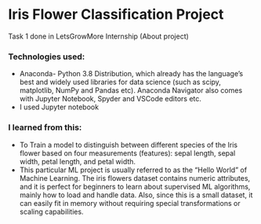 # Iris Flower Classification Project
Task 1 done in LetsGrowMore Internship
(About project)
### Technologies used:
- Anaconda- Python 3.8 Distribution, which already has the language’s best and widely used libraries for data science (such as scipy, matplotlib, NumPy and Pandas etc). Anaconda Navigator also comes with Jupyter Notebook, Spyder and VSCode editors etc.
- I used Jupyter notebook
### I learned from this: 
- To Train a model to distinguish between different species of the Iris flower based on four measurements (features): sepal length, sepal width, petal length, and petal width.
- This particular ML project is usually referred to as the “Hello World” of Machine Learning. The iris flowers dataset contains numeric attributes, and it is perfect for beginners to learn about supervised ML algorithms, mainly how to load and handle data. Also, since this is a small dataset, it can easily fit in memory without requiring special transformations or scaling capabilities.

